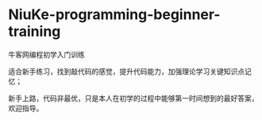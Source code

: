 # NiuKe-programming-beginner-training
牛客网编程初学入门训练

适合新手练习，找到敲代码的感觉，提升代码能力，加强理论学习关键知识点记忆；

新手上路，代码非最优，只是本人在初学的过程中能够第一时间想到的最好答案，欢迎指导。
